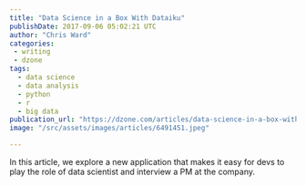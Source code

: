 ```yaml
---
title: "Data Science in a Box With Dataiku"
publishDate: 2017-09-06 05:02:21 UTC
author: "Chris Ward"
categories:
 - writing
 - dzone
tags:
  - data science
  - data analysis
  - python
  - r
  - big data
publication_url: "https://dzone.com/articles/data-science-in-a-box-with-dataiku"
image: "/src/assets/images/articles/6491451.jpeg"

---
```

In this article, we explore a new application that makes it easy for devs to play the role of data scientist and interview a PM at the company.

